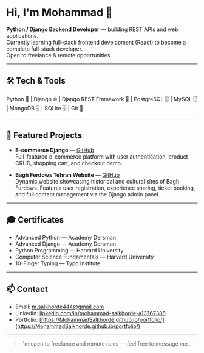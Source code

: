 # Hi, I'm Mohammad 👋
**Python / Django Backend Developer** — building REST APIs and web applications.  
Currently learning full-stack frontend development (React) to become a complete full-stack developer.  
Open to freelance & remote opportunities.

---

## 🛠 Tech & Tools
Python 🐍 | Django 🌐 | Django REST Framework 🔗 | PostgreSQL 🗄 | MySQL 🗄 | MongoDB 🗄 | SQLite 🗄 | Git 🔧

---

## 🚀 Featured Projects
- **E-commerce Django** — [GitHub](https://github.com/MohammadSalkhorde/shop_project)     
Full-featured e-commerce platform with user authentication, product CRUD, shopping cart, and checkout demo.

- **Bagh Ferdows Tehran Website** — [GitHub](https://github.com/MohammadSalkhorde/bagh-ferdows-website)    
Dynamic website showcasing historical and cultural sites of Bagh Ferdows. Features user registration, experience sharing, ticket booking, and full content management via the Django admin panel.

---

## 🎓 Certificates
- Advanced Python — Academy Dersman  
- Advanced Django — Academy Dersman  
- Python Programming — Harvard University  
- Computer Science Fundamentals — Harvard University  
- 10-Finger Typing — Typo Institute

---

## 📫 Contact
- Email: m.salkhorde444@gmail.com  
- LinkedIn: [linkedin.com/in/mohammad-salkhorde-a13767385](https://www.linkedin.com/in/mohammad-salkhorde-a13767385)  
- Portfolio: [https://MohammadSalkhorde.github.io/portfolio/](https://MohammadSalkhorde.github.io/portfolio/)

---

> I'm open to freelance and remote roles — feel free to message me.
